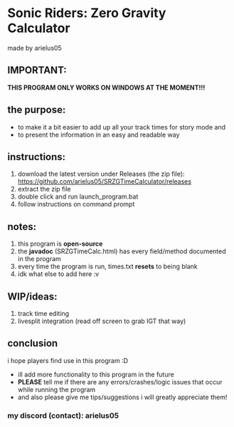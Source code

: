 # Sonic Riders: Zero Gravity Calculator
made by arielus05

## IMPORTANT:
**THIS PROGRAM ONLY WORKS ON WINDOWS AT THE MOMENT!!!**
## the purpose:
- to make it a bit easier to add up all your track times for story mode and
- to present the information in an easy and readable way

## instructions:
1. download the latest version under Releases (the zip file): https://github.com/arielus05/SRZGTimeCalculator/releases
1. extract the zip file
2. double click and run launch_program.bat
3. follow instructions on command prompt

## notes:
1. this program is **open-source**
2. the **javadoc** (SRZGTimeCalc.html) has every field/method documented in the program
2. every time the program is run, times.txt **resets** to being blank
3. idk what else to add here :v

## WIP/ideas:
1. track time editing
2. livesplit integration (read off screen to grab IGT that way)

## conclusion
i hope players find use in this program :D
- ill add more functionality to this program in the future
- **PLEASE** tell me if there are any errors/crashes/logic issues that occur while running the program
- and also please give me tips/suggestions i will greatly appreciate them!
### my discord (contact): arielus05

